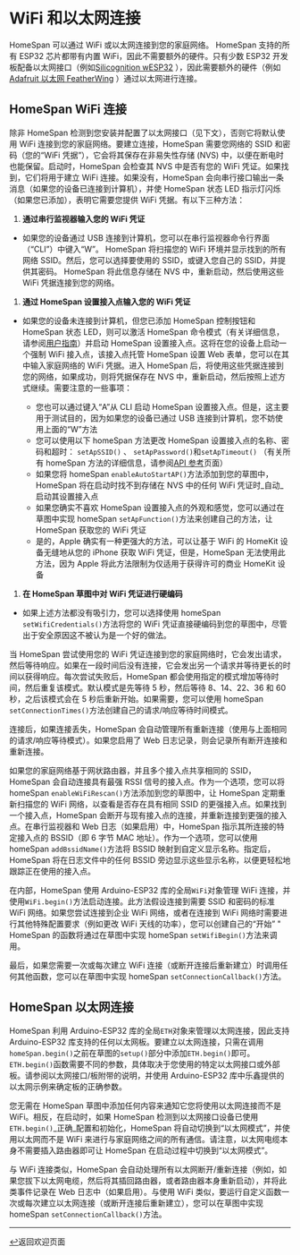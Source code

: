 # WiFi 和以太网连接

HomeSpan 可以通过 WiFi 或以太网连接到您的家庭网络。 HomeSpan 支持的所有 ESP32 芯片都带有内置 WiFi，因此不需要额外的硬件。只有少数 ESP32 开发板配备以太网接口（例如[Silicognition wESP32](https://wesp32.com) ），因此需要额外的硬件（例如[Adafruit 以太网 FeatherWing](https://www.adafruit.com/product/3201) ）通过以太网进行连接。

## HomeSpan WiFi 连接

除非 HomeSpan 检测到您安装并配置了以太网接口（见下文），否则它将默认使用 WiFi 连接到您的家庭网络。要建立连接，HomeSpan 需要您网络的 SSID 和密码（您的“WiFi 凭据”），它会将其保存在非易失性存储 (NVS) 中，以便在断电时也能保留。启动时，HomeSpan 会检查其 NVS 中是否有您的 WiFi 凭证。如果找到，它们将用于建立 WiFi 连接。如果没有，HomeSpan 会向串行接口输出一条消息（如果您的设备已连接到计算机），并使 HomeSpan 状态 LED 指示灯闪烁（如果您已添加），表明它需要您提供 WiFi 凭据。有以下三种方法：

1. **通过串行监视器输入您的 WiFi 凭证**

  * 如果您的设备通过 USB 连接到计算机，您可以在串行监视器命令行界面（“CLI”）中键入“W”。 HomeSpan 将扫描您的 WiFi 环境并显示找到的所有网络 SSID。然后，您可以选择要使用的 SSID，或键入您自己的 SSID，并提供其密码。 HomeSpan 将此信息存储在 NVS 中，重新启动，然后使用这些 WiFi 凭据连接到您的网络。
1. **通过 HomeSpan 设置接入点输入您的 WiFi 凭证**

  * 如果您的设备未连接到计算机，但您已添加 HomeSpan 控制按钮和 HomeSpan 状态 LED，则可以激活 HomeSpan 命令模式（有关详细信息，请参阅[用户指南](UserGuide.md)）并启动 HomeSpan 设置接入点。这将在您的设备上启动一个强制 WiFi 接入点，该接入点托管 HomeSpan 设置 Web 表单，您可以在其中输入家庭网络的 WiFi 凭据。进入 HomeSpan 后，将使用这些凭据连接到您的网络，如果成功，则将凭据保存在 NVS 中，重新启动，然后按照上述方式继续。需要注意的一些事项：

    * 您也可以通过键入“A”从 CLI 启动 HomeSpan 设置接入点。但是，这主要用于测试目的，因为如果您的设备已通过 USB 连接到计算机，您不妨使用上面的“W”方法
    * 您可以使用以下 homeSpan 方法更改 HomeSpan 设置接入点的名称、密码和超时： `setApSSID()` 、 `setApPassword()`和`setApTimeout()` （有关所有 homeSpan 方法的详细信息，请参阅[API 参考](Reference.md)页面）
    * 如果您将 homeSpan `enableAutoStartAP()`方法添加到您的草图中，HomeSpan 将在启动时找不到存储在 NVS 中的任何 WiFi 凭证时_自动_启动其设置接入点
    * 如果您确实不喜欢 HomeSpan 设置接入点的外观和感觉，您可以通过在草图中实现 homeSpan `setApFunction()`方法来创建自己的方法，让 HomeSpan 获取您的 WiFi 凭证
    * 是的，Apple 确实有一种更强大的方法，可以让基于 WiFi 的 HomeKit 设备无缝地从您的 iPhone 获取 WiFi 凭证，但是，HomeSpan 无法使用此方法，因为 Apple 将此方法限制为仅适用于获得许可的商业 HomeKit 设备

1. **在 HomeSpan 草图中对 WiFi 凭证进行硬编码**

  * 如果上述方法都没有吸引力，您可以选择使用 homeSpan `setWifiCredentials()`方法将您的 WiFi 凭证直接硬编码到您的草图中，尽管出于安全原因这不被认为是一个好的做法。

当 HomeSpan 尝试使用您的 WiFi 凭证连接到您的家庭网络时，它会发出请求，然后等待响应。如果在一段时间后没有连接，它会发出另一个请求并等待更长的时间以获得响应。每次尝试失败后，HomeSpan 都会使用指定的模式增加等待时间，然后重复该模式。默认模式是先等待 5 秒，然后等待 8、14、22、36 和 60 秒，之后该模式会在 5 秒后重新开始。如果需要，您可以使用 homeSpan `setConnectionTimes()`方法创建自己的请求/响应等待时间模式。

连接后，如果连接丢失，HomeSpan 会自动管理所有重新连接（使用与上面相同的请求/响应等待模式）。如果您启用了 Web 日志记录，则会记录所有断开连接和重新连接。

如果您的家庭网络基于网状路由器，并且多个接入点共享相同的 SSID，HomeSpan 会自动连接具有最强 RSSI 信号的接入点。作为一个选项，您可以将 homeSpan `enableWiFiRescan()`方法添加到您的草图中，让 HomeSpan 定期重新扫描您的 WiFi 网络，以查看是否存在具有相同 SSID 的更强接入点。如果找到一个接入点，HomeSpan 会断开与现有接入点的连接，并重新连接到更强的接入点。在串行监视器和 Web 日志（如果启用）中，HomeSpan 指示其所连接的特定接入点的 BSSID（即 6 字节 MAC 地址）。作为一个选项，您可以使用 homeSpan `addBssidName()`方法将 BSSID 映射到自定义显示名称。指定后，HomeSpan 将在日志文件中的任何 BSSID 旁边显示这些显示名称，以便更轻松地跟踪正在使用的接入点。

在内部，HomeSpan 使用 Arduino-ESP32 库的全局`WiFi`对象管理 WiFi 连接，并使用`WiFi.begin()`方法启动连接。此方法假设连接到需要 SSID 和密码的标准 WiFi 网络。如果您尝试连接到企业 WiFi 网络，或者在连接到 WiFi 网络时需要进行其他特殊配置要求（例如更改 WiFi 天线的功率），您可以创建自己的“开始” " HomeSpan 的函数将通过在草图中实现 homeSpan `setWifiBegin()`方法来调用。

最后，如果您需要一次或每次建立 WiFi 连接（或断开连接后重新建立）时调用任何其他函数，您可以在草图中实现 homeSpan `setConnectionCallback()`方法。

## HomeSpan 以太网连接

HomeSpan 利用 Arduino-ESP32 库的全局`ETH`对象来管理以太网连接，因此支持 Arduino-ESP32 库支持的任何以太网板。要建立以太网连接，只需在调用`homeSpan.begin()`之前在草图的`setup()`部分中添加`ETH.begin()`即可。 `ETH.begin()`函数需要不同的参数，具体取决于您使用的特定以太网接口或外部板。请参阅以太网接口/板附带的说明，并使用 Arduino-ESP32 库中乐鑫提供的以太网示例来确定板的正确参数。

您无需在 HomeSpan 草图中添加任何内容来通知它您将使用以太网连接而不是 WiFi。相反，在启动时，如果 HomeSpan 检测到以太网接口设备已使用`ETH.begin()`_正确_配置和初始化，HomeSpan 将自动切换到“以太网模式”，并使用以太网而不是 WiFi 来进行与家庭网络之间的所有通信。请注意，以太网电缆本身不需要插入路由器即可让 HomeSpan 在启动过程中切换到“以太网模式”。

与 WiFi 连接类似，HomeSpan 会自动处理所有以太网断开/重新连接（例如，如果您拔下以太网电缆，然后将其插回路由器，或者路由器本身重新启动），并将此类事件记录在 Web 日志中（如果启用）。与使用 WiFi 类似，要运行自定义函数一次或每次建立以太网连接（或断开连接后重新建立），您可以在草图中实现 homeSpan `setConnectionCallback()`方法。

---

[↩️](../README.md)返回欢迎页面
